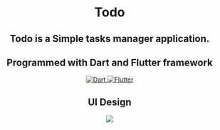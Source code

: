 <h1 align="center">Todo</h1>

<h2 align="center">
 Todo is a Simple tasks manager application.
</h2>

<h2 align="center">
 Programmed with Dart and Flutter framework
</h2>



<div align="center">

  <a href="https://www.dartlang.org/">
     <img src="https://img.shields.io/badge/Dart-2.0.0-ff69b4.svg?longCache=true&style=for-the-badge" alt="Dart" />
  </a>
  <a href="https://flutter.io/">
     <img src="https://img.shields.io/badge/Flutter-SDK-3BB9FF.svg?longCache=true&style=for-the-badge" alt="Flutter" />
  </a>
</div>




<h2 align="center">
  <strong>UI Design</strong>
</h2>

<div align="center">
  <img src="https://media.giphy.com/media/38UbJEhEB9TWfKe6T1/giphy.gif"/>
</div>


